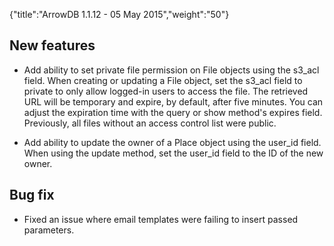 {"title":"ArrowDB 1.1.12 - 05 May 2015","weight":"50"} 

## New features

*   Add ability to set private file permission on File objects using the s3\_acl field. When creating or updating a File object, set the s3\_acl field to private to only allow logged-in users to access the file. The retrieved URL will be temporary and expire, by default, after five minutes. You can adjust the expiration time with the query or show method's expires field. Previously, all files without an access control list were public.
    
*   Add ability to update the owner of a Place object using the user\_id field. When using the update method, set the user\_id field to the ID of the new owner.
    

## Bug fix

*   Fixed an issue where email templates were failing to insert passed parameters.